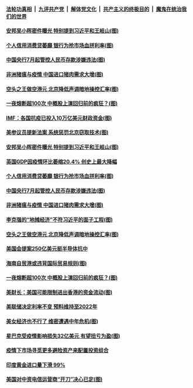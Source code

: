 ####  [法轮功真相](../../../../basic/blob/master/README.md?t=06131302) &nbsp;|&nbsp; [九评共产党](../../../../9ping.md/blob/master/README.md?t=06131302) &nbsp;|&nbsp; [解体党文化](../../../../jtdwh.md/blob/master/README.md?t=06131302)  &nbsp;|&nbsp; [共产主义的终极目的](../../../../gczydzjmd.md/blob/master/README.md?t=06131302) &nbsp;|&nbsp; [魔鬼在统治我们的世界](../../../../mgztzwmdsj.md/blob/master/README.md?t=06131302) 

#### [安邦吴小晖密件曝光 特别提到习近平和王岐山(图)](../pages/p5/936350.md?t=06131302) 

#### [个人信用消费贷萎靡 银行为抢市场血拼利率(图)](../pages/p5/936333.md?t=06131302) 

#### [中国央行7月起管控人民币存款涉嫌违法(图)](../pages/p5/936328.md?t=06131302) 

#### [非洲猪瘟与疫情 中国进口猪肉需求大增(图)](../pages/p5/936266.md?t=06131302) 

#### [空头之王做空港元 北京降低声调暗地操控汇率(图)](../pages/p5/936245.md?t=06131302) 

#### [一夜熔断超100次 中概股上演回归前的疯狂？(图)](../pages/p5/936267.md?t=06131302) 

#### [IMF：各国抗疫已投入10万亿美元财政资金(图)](../pages/p5/936381.md?t=06131302) 

#### [美参议员提新法案 系统惩罚北京窃取技术(图)](../pages/p5/936378.md?t=06131302) 

#### [安邦吴小晖密件曝光 特别提到习近平和王岐山(图)](../pages/p5/936350.md?t=06131302) 


#### [英国GDP因疫情环比萎缩20.4% 创史上最大降幅](../pages/p5/936359.md?t=06131302) 

#### [个人信用消费贷萎靡 银行为抢市场血拼利率(图)](../pages/p5/936333.md?t=06131302) 

#### [中国央行7月起管控人民币存款涉嫌违法(图)](../pages/p5/936328.md?t=06131302) 

#### [非洲猪瘟与疫情 中国进口猪肉需求大增(图)](../pages/p5/936266.md?t=06131302) 

#### [李克强的“地摊经济”不符习近平的面子工程(图)](../pages/p5/936272.md?t=06131302) 

#### [空头之王做空港元 北京降低声调暗地操控汇率(图)](../pages/p5/936245.md?t=06131302) 

#### [美国会提案250亿美元挺半导体抗中](../pages/p5/936271.md?t=06131302) 

#### [海南自贸港或违背国际贸易规则(图)](../pages/p5/936269.md?t=06131302) 

#### [一夜熔断超100次 中概股上演回归前的疯狂？(图)](../pages/p5/936267.md?t=06131302) 

#### [美财长：美国可能限制进出香港的资金流动(图)](../pages/p5/936265.md?t=06131302) 

#### [美联储决定利率不变 预料维持至2022年](../pages/p5/936243.md?t=06131302) 

#### [美女经济也不行了 维密遭遇中年危机(图)](../pages/p5/936208.md?t=06131302) 

#### [星巴克受疫情影响损失32亿美元 有望扭亏为盈(图)](../pages/p5/936216.md?t=06131302) 

#### [疫情下市场寻觅更多避险资产来配置投资组合](../pages/p5/936211.md?t=06131302) 

#### [印度黄金进口量下滑 99%](../pages/p5/936209.md?t=06131302) 

#### [美国对中资电信运营商“开刀”决心已定(图)](../pages/p5/936205.md?t=06131302) 


